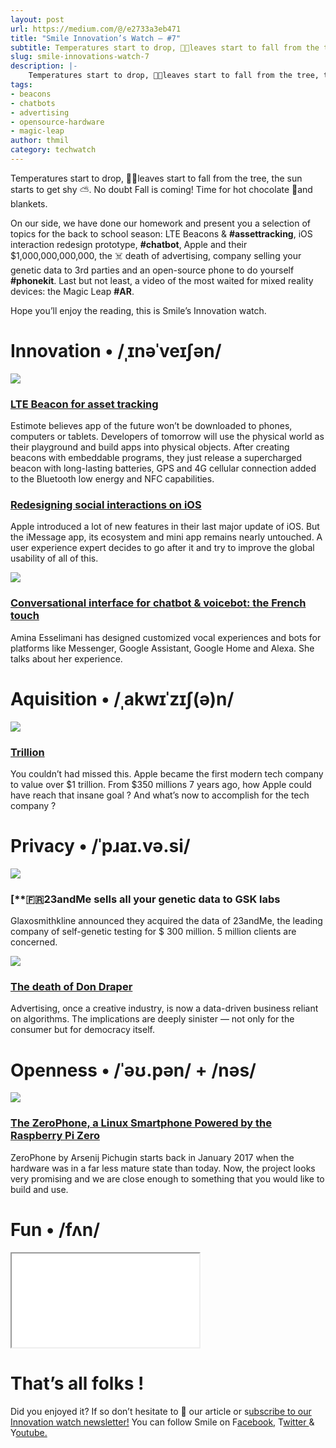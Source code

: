 ```yaml
---
layout: post
url: https://medium.com/@/e2733a3eb471
title: "Smile Innovation’s Watch — #7"
subtitle: Temperatures start to drop, 🍂🍁leaves start to fall from the tree, the sun starts to get shy ⛅️. No doubt Fall is coming! Time for hot choc
slug: smile-innovations-watch-7
description: |-
    Temperatures start to drop, 🍂🍁leaves start to fall from the tree, the sun starts to get shy ⛅️. No doubt Fall is coming! Time for hot chocolate 🍫and blankets.
tags: 
- beacons
- chatbots
- advertising
- opensource-hardware
- magic-leap
author: thmil
category: techwatch
---
```


Temperatures start to drop, 🍂🍁leaves start to fall from the tree, the sun starts to get shy ⛅️. No doubt Fall is coming! Time for hot chocolate 🍫and blankets.

On our side, we have done our homework and present you a selection of topics for the back to school season: LTE Beacons & **#assettracking**, iOS interaction redesign prototype, **#chatbot**, Apple and their $1,000,000,000,000, the ☠️ death of advertising, company selling your genetic data to 3rd parties and an open-source phone to do yourself **#phonekit**. Last but not least, a video of the most waited for mixed reality devices: the Magic Leap **#AR**.

Hope you’ll enjoy the reading, this is Smile’s Innovation watch.

# Innovation • /ˌɪnəˈveɪʃən/

![](/assets/images/posts/0*2N7hWVVXwmd2PL0V.png)

### [**LTE Beacon for asset tracking**](https://blog.estimote.com/post/177348177680/estimote-lte-m-beacon?utm_campaign=Smile%20Innovation%27s%20Watch&utm_medium=email&utm_source=Revue%20newsletter)

Estimote believes app of the future won’t be downloaded to phones, computers or tablets. Developers of tomorrow will use the physical world as their playground and build apps into physical objects. After creating beacons with embeddable programs, they just release a supercharged beacon with long-lasting batteries, GPS and 4G cellular connection added to the Bluetooth low energy and NFC capabilities.

### [**Redesigning social interactions on iOS**](https://uxdesign.cc/redesigning-social-interactions-on-ios-with-imessage-17e9c8fa314?gi=6c56dae309ca&utm_campaign=Smile%20Innovation%27s%20Watch&utm_medium=email&utm_source=Revue%20newsletter)

Apple introduced a lot of new features in their last major update of iOS. But the iMessage app, its ecosystem and mini app remains nearly untouched. A user experience expert decides to go after it and try to improve the global usability of all of this.

![](/assets/images/posts/0*WNVtS5fGsGvnpHa6)

### [**Conversational interface for chatbot & voicebot: the French touch**](https://blog.prototypr.io/conversational-interface-for-chatbot-voicebot-the-french-touch-28a1d5522ec3?gi=8e5a5a5661ce&utm_campaign=Smile%20Innovation%27s%20Watch&utm_medium=email&utm_source=Revue%20newsletter)

Amina Esselimani has designed customized vocal experiences and bots for platforms like Messenger, Google Assistant, Google Home and Alexa. She talks about her experience.

# Aquisition • /ˌakwɪˈzɪʃ(ə)n/

![](/assets/images/posts/0*ToqKzgx0kXisJBhV)

### [**Trillion**](https://500ish.com/trillion-8ae442c32fa?gi=a7c354db69e3&utm_campaign=Smile%20Innovation%27s%20Watch&utm_medium=email&utm_source=Revue%20newsletter)

You couldn’t had missed this. Apple became the first modern tech company to value over $1 trillion. From $350 millions 7 years ago, how Apple could have reach that insane goal ? And what’s now to accomplish for the tech company ?

# Privacy • /ˈpɹaɪ.və.si/

![](/assets/images/posts/0*KCRlPadBm3ah1iD-.jpg)

### [**🇫🇷23andMe sells all your genetic data to GSK labs

Glaxosmithkline announced they acquired the data of 23andMe, the leading company of self-genetic testing for $ 300 million. 5 million clients are concerned.

![](/assets/images/posts/0*iejzFTpSHyI9yhBX.jpg)

### [**The death of Don Draper**](https://www.newstatesman.com/science-tech/internet/2018/07/death-don-draper?utm_campaign=newsletter&utm_medium=email&utm_source=densediscovery)

Advertising, once a creative industry, is now a data-driven business reliant on algorithms. The implications are deeply sinister — not only for the consumer but for democracy itself.

# Openness • /ˈəʊ.pən/ + /nəs/

![](/assets/images/posts/0*EyQF7p8BsN0mPA5k.jpg)

### [**The ZeroPhone, a Linux Smartphone Powered by the Raspberry Pi Zero**](https://blog.hackster.io/the-zerophone-a-linux-smartphone-powered-by-the-raspberry-pi-zero-286f36a25fd4?gi=74504f884f6c&utm_campaign=Smile%20Innovation%27s%20Watch&utm_medium=email&utm_source=Revue%20newsletter)

ZeroPhone by Arsenij Pichugin starts back in January 2017 when the hardware was in a far less mature state than today. Now, the project looks very promising and we are close enough to something that you would like to build and use.

# Fun • /fʌn/

<iframe src="/assets/images/posts/fe0b6658895b9195bb72f8fa1ba9771c.html"></iframe>

# That’s all folks !

Did you enjoyed it? If so don’t hesitate to 👏 our article or s[ubscribe to our Innovation watch newsletter!](https://www.getrevue.co/profile/smileinnovation)
You can follow Smile on F[acebook,](https://www.facebook.com/smileopensource) T[witter ](https://www.twitter.com/GroupeSmile)& Y[outube.](http://www.youtube.com/user/SmileOpenSource)


